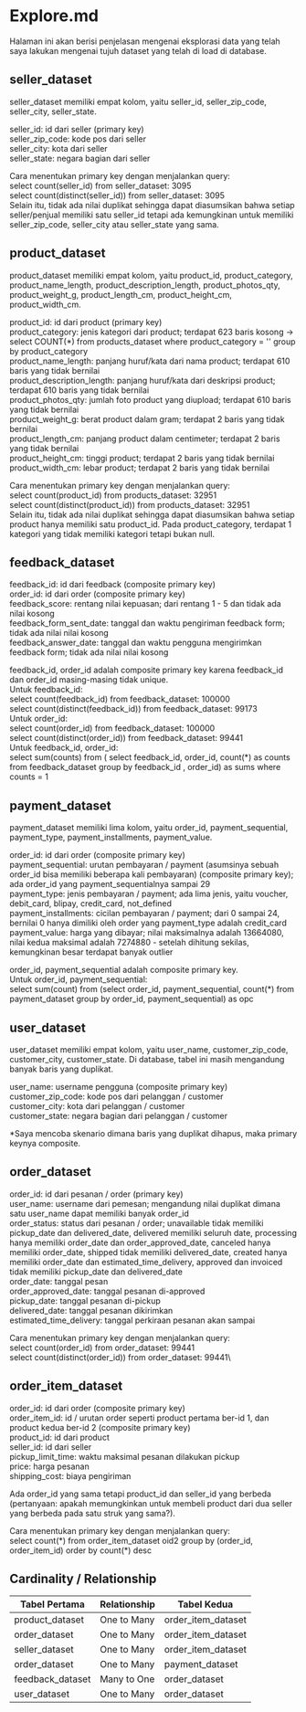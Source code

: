 # Explore.md #

Halaman ini akan berisi penjelasan mengenai eksplorasi data yang telah saya lakukan mengenai tujuh dataset yang telah di load di database.


## seller_dataset ## 

seller_dataset memiliki empat kolom, yaitu seller_id, seller_zip_code, seller_city, seller_state.

seller_id: id dari seller (primary key)\
seller_zip_code: kode pos dari seller\
seller_city: kota dari seller\
seller_state: negara bagian dari seller

Cara menentukan primary key dengan menjalankan query:\
select count(seller_id) from seller_dataset: 3095\
select count(distinct(seller_id)) from seller_dataset: 3095\
Selain itu, tidak ada nilai duplikat sehingga dapat diasumsikan bahwa setiap seller/penjual memiliki satu seller_id tetapi ada kemungkinan untuk memiliki seller_zip_code, seller_city atau seller_state yang sama.

## product_dataset ##

product_dataset memiliki empat kolom, yaitu product_id, product_category, product_name_length, product_description_length, product_photos_qty, product_weight_g, product_length_cm, product_height_cm, product_width_cm.

product_id: id dari product (primary key)\
product_category: jenis kategori dari product; terdapat 623 baris kosong -> select COUNT(\*) from products_dataset where product_category = '' group by product_category\
product_name_length: panjang huruf/kata dari nama product; terdapat 610 baris yang tidak bernilai\
product_description_length: panjang huruf/kata dari deskripsi product; terdapat 610 baris yang tidak bernilai\
product_photos_qty: jumlah foto product yang diupload; terdapat 610 baris yang tidak bernilai\
product_weight_g: berat product dalam gram; terdapat 2 baris yang tidak bernilai\
product_length_cm: panjang product dalam centimeter; terdapat 2 baris yang tidak bernilai\
product_height_cm: tinggi product; terdapat 2 baris yang tidak bernilai\
product_width_cm: lebar product; terdapat 2 baris yang tidak bernilai

Cara menentukan primary key dengan menjalankan query:\
select count(product_id) from products_dataset: 32951\
select count(distinct(product_id)) from products_dataset: 32951\
Selain itu, tidak ada nilai duplikat sehingga dapat diasumsikan bahwa setiap product hanya memiliki satu product_id. Pada product_category, terdapat 1 kategori yang tidak memiliki kategori tetapi bukan null. 

## feedback_dataset ##

feedback_id: id dari feedback (composite primary key)\
order_id: id dari order (composite primary key)\
feedback_score: rentang nilai kepuasan; dari rentang 1 - 5 dan tidak ada nilai kosong\
feedback_form_sent_date: tanggal dan waktu pengiriman feedback form; tidak ada nilai nilai kosong\
feedback_answer_date: tanggal dan waktu pengguna mengirimkan feedback form; tidak ada nilai nilai kosong

feedback_id, order_id adalah composite primary key karena feedback_id dan order_id masing-masing tidak unique.\
Untuk feedback_id:\
select count(feedback_id) from feedback_dataset: 100000\
select count(distinct(feedback_id)) from feedback_dataset: 99173\
Untuk order_id:\
select count(order_id) from feedback_dataset: 100000\
select count(distinct(order_id)) from feedback_dataset: 99441\
Untuk feedback_id, order_id:\
select sum(counts) from ( select feedback_id, order_id, count(\*) as counts from feedback_dataset group by feedback_id , order_id) as sums where counts = 1

## payment_dataset ##

payment_dataset memiliki lima kolom, yaitu order_id, payment_sequential, payment_type, payment_installments, payment_value.

order_id: id dari order (composite primary key)\
payment_sequential: urutan pembayaran / payment (asumsinya sebuah order_id bisa memiliki beberapa kali pembayaran) (composite primary key); ada order_id yang payment_sequentialnya sampai 29\
payment_type: jenis pembayaran / payment; ada lima jenis, yaitu voucher, debit_card, blipay, credit_card, not_defined\
payment_installments: cicilan pembayaran / payment; dari 0 sampai 24, bernilai 0 hanya dimiliki oleh order yang payment_type adalah credit_card\
payment_value: harga yang dibayar; nilai maksimalnya adalah 13664080, nilai kedua maksimal adalah 7274880 - setelah dihitung sekilas, kemungkinan besar terdapat banyak outlier

order_id, payment_sequential adalah composite primary key.\
Untuk order_id, payment_sequential:\
select sum(count) from (select order_id, payment_sequential, count(\*) from payment_dataset group by order_id, payment_sequential) as opc

## user_dataset ##
user_dataset memiliki empat kolom, yaitu user_name, customer_zip_code, customer_city, customer_state. Di database, tabel ini masih mengandung banyak baris yang duplikat.

user_name: username pengguna (composite primary key)\
customer_zip_code: kode pos dari pelanggan / customer\
customer_city: kota dari pelanggan / customer\
customer_state: negara bagian dari pelanggan / customer

*Saya mencoba skenario dimana baris yang duplikat dihapus, maka primary keynya composite.

## order_dataset ##

order_id: id dari pesanan / order (primary key)\
user_name: username dari pemesan; mengandung nilai duplikat dimana satu user_name dapat memiliki banyak order_id\
order_status: status dari pesanan / order; unavailable tidak memiliki pickup_date dan delivered_date, delivered memiliki seluruh date, processing hanya memiliki order_date dan order_approved_date, canceled hanya memiliki order_date, shipped tidak memiliki delivered_date, created hanya memiliki order_date dan estimated_time_delivery, approved dan invoiced tidak memiliki pickup_date dan delivered_date\
order_date: tanggal pesan\
order_approved_date: tanggal pesanan di-approved\
pickup_date: tanggal pesanan di-pickup\
delivered_date: tanggal pesanan dikirimkan\
estimated_time_delivery: tanggal perkiraan pesanan akan sampai

Cara menentukan primary key dengan menjalankan query:\
select count(order_id) from order_dataset: 99441\
select count(distinct(order_id)) from order_dataset: 99441\


## order_item_dataset ##
order_id: id dari order (composite primary key)\
order_item_id: id / urutan order seperti product pertama ber-id 1, dan product kedua ber-id 2 (composite primary key)\
product_id: id dari product\
seller_id: id dari seller\
pickup_limit_time: waktu maksimal pesanan dilakukan pickup\
price: harga pesanan\
shipping_cost: biaya pengiriman

Ada order_id yang sama tetapi product_id dan seller_id yang berbeda (pertanyaan: apakah memungkinkan untuk membeli product dari dua seller yang berbeda pada satu struk yang sama?).

Cara menentukan primary key dengan menjalankan query:\
select count(\*) from order_item_dataset oid2 group by (order_id, order_item_id) order by count(\*) desc


## Cardinality / Relationship ##
| Tabel Pertama | Relationship | Tabel Kedua |
| ------------- | ------------ | ----------- |
|product_dataset| One to Many  | order_item_dataset|
|order_dataset| One to Many  | order_item_dataset|
|seller_dataset| One to Many  | order_item_dataset|
|order_dataset| One to Many  | payment_dataset|
|feedback_dataset| Many to One  | order_dataset|
|user_dataset| One to Many  | order_dataset |
